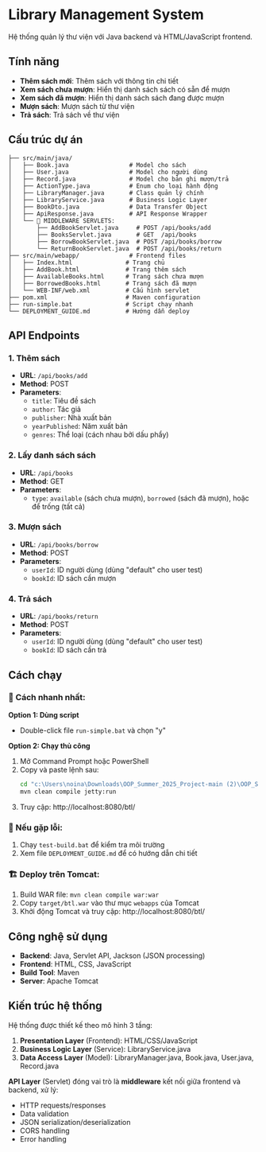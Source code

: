 # Library Management System

Hệ thống quản lý thư viện với Java backend và HTML/JavaScript frontend.

## Tính năng

- **Thêm sách mới**: Thêm sách với thông tin chi tiết
- **Xem sách chưa mượn**: Hiển thị danh sách sách có sẵn để mượn
- **Xem sách đã mượn**: Hiển thị danh sách sách đang được mượn
- **Mượn sách**: Mượn sách từ thư viện
- **Trả sách**: Trả sách về thư viện

## Cấu trúc dự án

```
├── src/main/java/
│   ├── Book.java                 # Model cho sách
│   ├── User.java                 # Model cho người dùng
│   ├── Record.java               # Model cho bản ghi mượn/trả
│   ├── ActionType.java           # Enum cho loại hành động
│   ├── LibraryManager.java       # Class quản lý chính
│   ├── LibraryService.java       # Business Logic Layer  
│   ├── BookDto.java              # Data Transfer Object
│   ├── ApiResponse.java          # API Response Wrapper
│   └── 🔌 MIDDLEWARE SERVLETS:
│       ├── AddBookServlet.java     # POST /api/books/add
│       ├── BooksServlet.java       # GET  /api/books
│       ├── BorrowBookServlet.java  # POST /api/books/borrow
│       └── ReturnBookServlet.java  # POST /api/books/return
├── src/main/webapp/              # Frontend files
│   ├── Index.html               # Trang chủ
│   ├── AddBook.html             # Trang thêm sách
│   ├── AvailableBooks.html      # Trang sách chưa mượn
│   ├── BorrowedBooks.html       # Trang sách đã mượn
│   └── WEB-INF/web.xml          # Cấu hình servlet
├── pom.xml                      # Maven configuration
├── run-simple.bat               # Script chạy nhanh
└── DEPLOYMENT_GUIDE.md          # Hướng dẫn deploy
```

## API Endpoints

### 1. Thêm sách
- **URL**: `/api/books/add`
- **Method**: POST
- **Parameters**: 
  - `title`: Tiêu đề sách
  - `author`: Tác giả
  - `publisher`: Nhà xuất bản
  - `yearPublished`: Năm xuất bản
  - `genres`: Thể loại (cách nhau bởi dấu phẩy)

### 2. Lấy danh sách sách
- **URL**: `/api/books`
- **Method**: GET
- **Parameters**: 
  - `type`: `available` (sách chưa mượn), `borrowed` (sách đã mượn), hoặc để trống (tất cả)

### 3. Mượn sách
- **URL**: `/api/books/borrow`
- **Method**: POST
- **Parameters**: 
  - `userId`: ID người dùng (dùng "default" cho user test)
  - `bookId`: ID sách cần mượn

### 4. Trả sách
- **URL**: `/api/books/return`
- **Method**: POST
- **Parameters**: 
  - `userId`: ID người dùng (dùng "default" cho user test)
  - `bookId`: ID sách cần trả

## Cách chạy

### 🚀 Cách nhanh nhất:

**Option 1: Dùng script**
- Double-click file `run-simple.bat` và chọn "y"

**Option 2: Chạy thủ công**
1. Mở Command Prompt hoặc PowerShell
2. Copy và paste lệnh sau:
   ```bash
   cd "c:\Users\noina\Downloads\OOP_Summer_2025_Project-main (2)\OOP_Summer_2025_Project-main"
   mvn clean compile jetty:run
   ```
3. Truy cập: http://localhost:8080/btl/

### 🔧 Nếu gặp lỗi:
1. Chạy `test-build.bat` để kiểm tra môi trường
2. Xem file `DEPLOYMENT_GUIDE.md` để có hướng dẫn chi tiết

### 🏗️ Deploy trên Tomcat:
1. Build WAR file: `mvn clean compile war:war`
2. Copy `target/btl.war` vào thư mục `webapps` của Tomcat
3. Khởi động Tomcat và truy cập: http://localhost:8080/btl/

## Công nghệ sử dụng

- **Backend**: Java, Servlet API, Jackson (JSON processing)
- **Frontend**: HTML, CSS, JavaScript
- **Build Tool**: Maven
- **Server**: Apache Tomcat

## Kiến trúc hệ thống

Hệ thống được thiết kế theo mô hình 3 tầng:

1. **Presentation Layer** (Frontend): HTML/CSS/JavaScript
2. **Business Logic Layer** (Service): LibraryService.java
3. **Data Access Layer** (Model): LibraryManager.java, Book.java, User.java, Record.java

**API Layer** (Servlet) đóng vai trò là **middleware** kết nối giữa frontend và backend, xử lý:
- HTTP requests/responses
- Data validation
- JSON serialization/deserialization
- CORS handling
- Error handling

